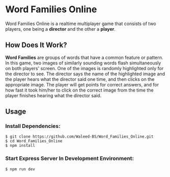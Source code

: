 # Word Families Online

Word Families Online is a realtime multiplayer game that consists of two players, one being a **director** and the other a **player**.

## How Does It Work?

**Word Families** are groups of words that have a common feature or pattern. In this game, two images of similarly sounding words flash simultaneously on both players' screen. One of the images is randomly highlighted only for the director to see. The director says the name of the highlighted image and the player hears what the director said one time, and then clicks on the appropriate image. The player will get points for correct answers, and for how fast it took him/her to click on the correct image from the time the player finishes hearing what the director said.

## Usage 

### Install Dependencies: 

```
$ git clone https://github.com/Waleed-BS/Word_Families_Online.git
$ cd Word_Families_Online
$ npm install
```

### Start Express Server In Development Environment: 
```
$ npm run dev

```
